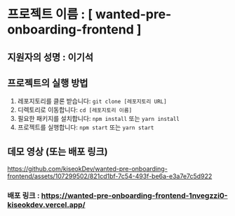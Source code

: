 # 프로젝트 이름 : [ wanted-pre-onboarding-frontend ]

## 지원자의 성명 : 이기석

## 프로젝트의 실행 방법

1. 레포지토리를 클론 받습니다: `git clone [레포지토리 URL]`
2. 디렉토리로 이동합니다: `cd [레포지토리 이름]`
3. 필요한 패키지를 설치합니다: `npm install` 또는 `yarn install`
4. 프로젝트를 실행합니다: `npm start` 또는 `yarn start`

## 데모 영상 (또는 배포 링크)


https://github.com/kiseokDev/wanted-pre-onboarding-frontend/assets/107299502/821cd1bf-7c54-493f-be6a-e3a7e7c5d922


###  배포 링크 : https://wanted-pre-onboarding-frontend-1nvegzzi0-kiseokdev.vercel.app/
